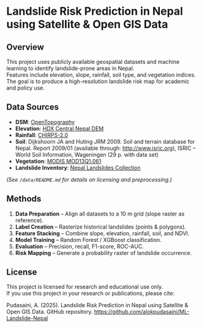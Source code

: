 # Landslide Risk Prediction in Nepal using Satellite & Open GIS Data

## Overview
This project uses publicly available geospatial datasets and machine learning to identify landslide-prone areas in Nepal.  
Features include elevation, slope, rainfall, soil type, and vegetation indices.  
The goal is to produce a high-resolution landslide risk map for academic and policy use.

## Data Sources
- **DSM**: [OpenTopography](https://portal.opentopography.org/)
- **Elevation**: [HDX Central Nepal DEM](https://data.humdata.org/)
- **Rainfall**: [CHIRPS-2.0](https://data.chc.ucsb.edu/products/CHIRPS-2.0/)
- **Soil**: Dijkshoorn JA and Huting JRM 2009. Soil and terrain database for Nepal. Report 2009/01 (available through: http://www.isric.org), ISRIC – World Soil Information, Wageningen (29 p. with data set)
- **Vegetation**: [MODIS MOD13Q1.061](https://lpdaac.usgs.gov/)
- **Landslide Inventory**: [Nepal Landslides Collection](https://umap.openstreetmap.fr/)

*(See `/data/README.md` for details on licensing and preprocessing.)*

## Methods
1. **Data Preparation** – Align all datasets to a 10 m grid (slope raster as reference).
2. **Label Creation** – Rasterize historical landslides (points & polygons).
3. **Feature Stacking** – Combine slope, elevation, rainfall, soil, and NDVI.
4. **Model Training** – Random Forest / XGBoost classification.
5. **Evaluation** – Precision, recall, F1-score, ROC-AUC.
6. **Risk Mapping** – Generate a probability raster of landslide occurrence.

## License
This project is licensed for research and educational use only.  
If you use this project in your research or publications, please cite:

Pudasaini, A. (2025). Landslide Risk Prediction in Nepal using Satellite & Open GIS Data. GitHub repository. https://github.com/alokpudasaini/ML-Landslide-Nepal


